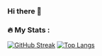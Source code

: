 ### Hi there 👋

<!--
**habibfiras/habibfiras** is a ✨ _special_ ✨ repository because its `README.md` (this file) appears on your GitHub profile.

Here are some ideas to get you started:

- 🔭 I’m currently working on ...
- 🌱 I’m currently learning ...
- 👯 I’m looking to collaborate on ...
- 🤔 I’m looking for help with ...
- 💬 Ask me about ...
- 📫 How to reach me: ...
- 😄 Pronouns: ...
- ⚡ Fun fact: ...
-->
### :fire: My Stats :
[![GitHub Streak](http://github-readme-streak-stats.herokuapp.com?user=habibfiras&theme=dark&background=000000)](https://git.io/streak-stats)
[![Top Langs](https://github-readme-stats.vercel.app/api/top-langs/?username=habibfiras&layout=compact&theme=vision-friendly-dark)](https://github.com/anuraghazra/github-readme-stats)


